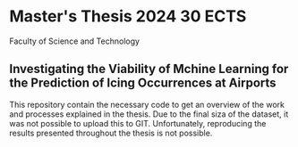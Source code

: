 # Master's Thesis 2024  30 ECTS
Faculty of Science and Technology

## Investigating the Viability of Mchine Learning for the Prediction of Icing Occurrences at Airports

This repository contain the necessary code to get an overview of the work and processes explained in the thesis. 
Due to the final siza of the dataset, it was not possible to upload this to GIT. Unfortunately, reproducing
the results presented throughout the thesis is not possible. 
